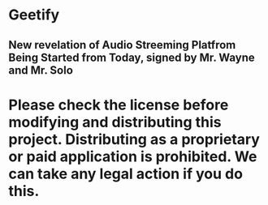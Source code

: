 # Geetify

## New revelation of Audio Streeming Platfrom Being Started from Today, signed by Mr. Wayne and Mr. Solo

# Please check the license before modifying and distributing this project. Distributing as a proprietary or paid application is prohibited. We can take any legal action if you do this.
